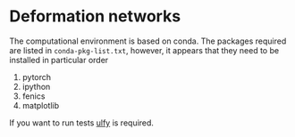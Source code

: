 # Deformation networks
The computational environment is based on conda. The packages required 
are listed in `conda-pkg-list.txt`, however, it appears that they need
to be installed in particular order

1. pytorch
2. ipython
3. fenics
4. matplotlib

If you want to run tests [ulfy](https://github.com/MiroK/ulfy) is required.